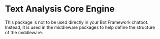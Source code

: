 # Text Analysis Core Engine

This package is not to be used directly in your Bot Framework chatbot. Instead, it is used in the middleware packages to help define the structure of the middleware.
